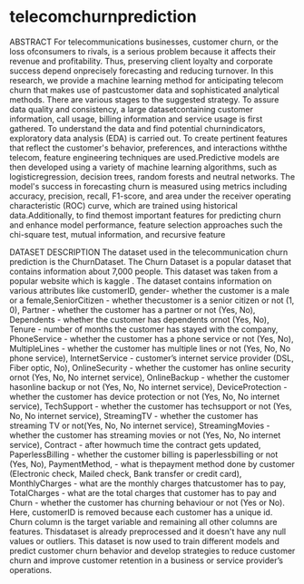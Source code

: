 # telecomchurnprediction
ABSTRACT
For telecommunications businesses, customer churn, or the loss ofconsumers to rivals, is a serious problem because it affects their revenue and
profitability. Thus, preserving client loyalty and corporate success depend onprecisely forecasting and reducing turnover. In this research, we provide a
machine learning method for anticipating telecom churn that makes use of pastcustomer data and sophisticated analytical methods. There are various stages to
the suggested strategy. To assure data quality and consistency, a large datasetcontaining customer information, call usage, billing information and service
usage is first gathered. To understand the data and find potential churnindicators, exploratory data analysis (EDA) is carried out. To create pertinent
features that reflect the customer's behavior, preferences, and interactions withthe telecom, feature engineering techniques are used.Predictive models are then
developed using a variety of machine learning algorithms, such as logisticregression, decision trees, random forests and neutral networks. The model's
success in forecasting churn is measured using metrics including accuracy, precision, recall, F1-score, and area under the receiver operating characteristic
(ROC) curve, which are trained using historical data.Additionally, to find themost important features for predicting churn and enhance model performance, feature selection approaches such the chi-square test, mutual information, and recursive feature 

DATASET DESCRIPTION
The dataset used in the telecommunication churn prediction is the ChurnDataset. The Churn Dataset is a popular dataset that contains information about
7,000 people. This dataset was taken from a popular website which is kaggle . The dataset contains information on various attributes like customerID, gender- whether the customer is a male or a female,SeniorCitizen - whether thecustomer is a senior citizen or not (1, 0), Partner - whether the customer has a
partner or not (Yes, No), Dependents - whether the customer has dependents ornot (Yes, No), Tenure - number of months the customer has stayed with the
company, PhoneService - whether the customer has a phone service or not (Yes, No), MultipleLines - whether the customer has multiple lines or not (Yes, No, No phone service), InternetService - customer’s internet service provider (DSL, Fiber optic, No), OnlineSecurity - whether the customer has online security ornot (Yes, No, No internet service), OnlineBackup - whether the customer hasonline backup or not (Yes, No, No internet service), DeviceProtection - whether
the customer has device protection or not (Yes, No, No internet service), TechSupport - whether the customer has techsupport or not (Yes, No, No
internet service), StreamingTV - whether the customer has streaming TV or not(Yes, No, No internet service), StreamingMovies - whether the customer has
streaming movies or not (Yes, No, No internet service), Contract - after howmuch time the contract gets updated, PaperlessBilling - whether the customer
billing is paperlessbilling or not (Yes, No), PaymentMethod, - what is thepayment method done by customer (Electronic check, Mailed check, Bank
transfer or credit card), MonthlyCharges - what are the monthly charges thatcustomer has to pay, TotalCharges - what are the total charges that customer has
to pay and Churn - whether the customer has churning behaviour or not (Yes or No). Here, customerID is removed because each customer has a unique id. Churn
column is the target variable and remaining all other columns are features. Thisdataset is already preprocessed and it doesn't have any null values or outliers. This dataset is now used to train different models and predict customer churn behavior and develop strategies to reduce customer churn and improve customer
retention in a business or service provider’s operations.
